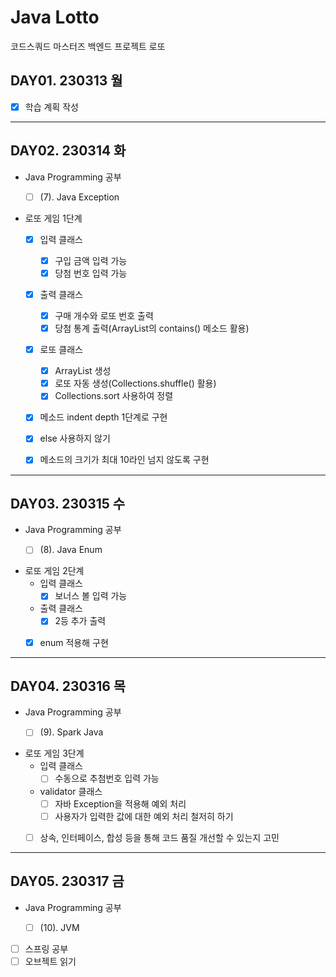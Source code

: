 # Java Lotto

코드스쿼드 마스터즈 백엔드 프로젝트 로또

## DAY01. 230313 월

- [x] 학습 계획 작성


---
## DAY02. 230314 화

- Java Programming 공부
    - [ ] (7). Java Exception


- 로또 게임 1단계
  - [x] 입력 클래스
    - [x] 구입 금액 입력 가능
    - [x] 당첨 번호 입력 가능
  - [x] 출력 클래스
    - [x] 구매 개수와 로또 번호 출력
    - [x] 당첨 통계 출력(ArrayList의 contains() 메소드 활용)
  - [x] 로또 클래스
    - [x] ArrayList 생성
    - [x] 로또 자동 생성(Collections.shuffle() 활용)
    - [x] Collections.sort 사용하여 정렬
  - [x] 메소드 indent depth 1단계로 구현
  - [x] else 사용하지 않기
  - [x] 메소드의 크기가 최대 10라인 넘지 않도록 구현


---
## DAY03. 230315 수

- Java Programming 공부
  - [ ] (8). Java Enum


- 로또 게임 2단계
  - 입력 클래스
    - [x] 보너스 볼 입력 가능
  - 출력 클래스
      - [x] 2등 추가 출력
  - [x] enum 적용해 구현


---
## DAY04. 230316 목

- Java Programming 공부
  - [ ] (9). Spark Java


- 로또 게임 3단계
  - 입력 클래스
    - [ ] 수동으로 추첨번호 입력 가능
  - validator 클래스
    - [ ] 자바 Exception을 적용해 예외 처리
    - [ ] 사용자가 입력한 값에 대한 예외 처리 철저히 하기
  - [ ] 상속, 인터페이스, 합성 등을 통해 코드 품질 개선할 수 있는지 고민


---
## DAY05. 230317 금

- Java Programming 공부
    - [ ] (10). JVM


- [ ] 스프링 공부
- [ ] 오브젝트 읽기

